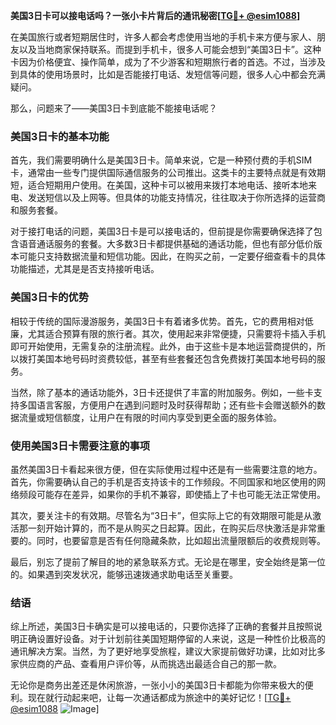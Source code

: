 **美国3日卡可以接电话吗？一张小卡片背后的通讯秘密[[TG💪+ @esim1088](https://t.me/s/esim1088)]**

在美国旅行或者短期居住时，许多人都会考虑使用当地的手机卡来方便与家人、朋友以及当地商家保持联系。而提到手机卡，很多人可能会想到“美国3日卡”。这种卡因为价格便宜、操作简单，成为了不少游客和短期旅行者的首选。不过，当涉及到具体的使用场景时，比如是否能接打电话、发短信等问题，很多人心中都会充满疑问。

那么，问题来了——美国3日卡到底能不能接电话呢？

### 美国3日卡的基本功能

首先，我们需要明确什么是美国3日卡。简单来说，它是一种预付费的手机SIM卡，通常由一些专门提供国际通信服务的公司推出。这类卡的主要特点就是有效期短，适合短期用户使用。在美国，这种卡可以被用来拨打本地电话、接听本地来电、发送短信以及上网等。但具体的功能支持情况，往往取决于你所选择的运营商和服务套餐。

对于接打电话的问题，美国3日卡是可以接电话的，但前提是你需要确保选择了包含语音通话服务的套餐。大多数3日卡都提供基础的通话功能，但也有部分低价版本可能只支持数据流量和短信功能。因此，在购买之前，一定要仔细查看卡的具体功能描述，尤其是是否支持接听电话。

### 美国3日卡的优势

相较于传统的国际漫游服务，美国3日卡有着诸多优势。首先，它的费用相对低廉，尤其适合预算有限的旅行者。其次，使用起来非常便捷，只需要将卡插入手机即可开始使用，无需复杂的注册流程。此外，由于这些卡是本地运营商提供的，所以拨打美国本地号码时资费较低，甚至有些套餐还包含免费拨打美国本地号码的服务。

当然，除了基本的通话功能外，3日卡还提供了丰富的附加服务。例如，一些卡支持多国语言客服，方便用户在遇到问题时及时获得帮助；还有些卡会赠送额外的数据流量或短信额度，让用户在有限的时间内享受到更全面的服务体验。

### 使用美国3日卡需要注意的事项

虽然美国3日卡看起来很方便，但在实际使用过程中还是有一些需要注意的地方。首先，你需要确认自己的手机是否支持该卡的工作频段。不同国家和地区使用的网络频段可能存在差异，如果你的手机不兼容，即使插上了卡也可能无法正常使用。

其次，要关注卡的有效期。尽管名为“3日卡”，但实际上它的有效期限可能是从激活那一刻开始计算的，而不是从购买之日起算。因此，在购买后尽快激活是非常重要的。同时，也要留意是否有任何隐藏条款，比如超出流量限额后的收费规则等。

最后，别忘了提前了解目的地的紧急联系方式。无论是在哪里，安全始终是第一位的。如果遇到突发状况，能够迅速拨通求助电话至关重要。

### 结语

综上所述，美国3日卡确实是可以接电话的，只要你选择了正确的套餐并且按照说明正确设置好设备。对于计划前往美国短期停留的人来说，这是一种性价比极高的通讯解决方案。当然，为了更好地享受旅程，建议大家提前做好功课，比如对比多家供应商的产品、查看用户评价等，从而挑选出最适合自己的那一款。

无论你是商务出差还是休闲旅游，一张小小的美国3日卡都能为你带来极大的便利。现在就行动起来吧，让每一次通话都成为旅途中的美好记忆！[[TG💪+ @esim1088](https://t.me/s/esim1088) ![Image](https://i.postimg.cc/4NQfJmqS/Snipaste-2025-05-13-00-14-12.png)]